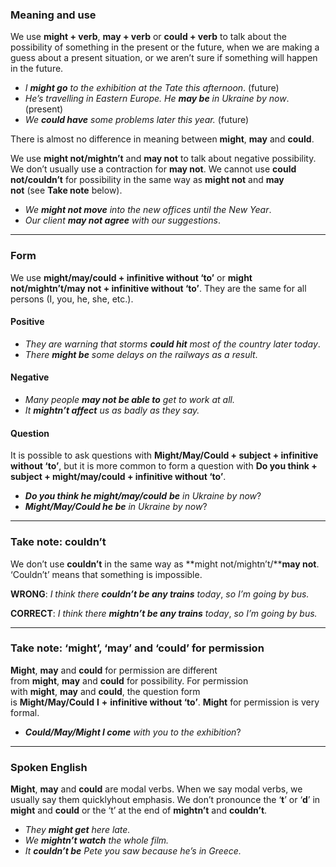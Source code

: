 ### Meaning and use

We use **might + verb**, **may + verb** or **could + verb** to talk about the possibility of something in the present or the future, when we are making a guess about a present situation, or we aren’t sure if something will happen in the future. 

- _I **might go** to the exhibition at the Tate this afternoon_. (future)
- _He’s travelling in Eastern Europe. He **may be** in Ukraine by now_. (present)
- _We **could have** some problems later this year._ (future) 

There is almost no difference in meaning between **might**, **may** and **could**.

We use **might not/mightn’t** and **may not** to talk about negative possibility. We don’t usually use a contraction for **may not**. We cannot use **could not/couldn’t** for possibility in the same way as **might not** and **may not** (see **Take note** below).

- _We **might not move** into the new offices until the New Year_.
- _Our client **may not agree** with our suggestions_.

---
### Form

We use **might/may/could + infinitive without ‘to’** or **might not/mightn’t/may not + infinitive without ‘to’**. They are the same for all persons (I, you, he, she, etc.). 

#### Positive

- _They are warning that storms **could hit** most of the country later today_.
- _There **might be** some delays on the railways as a result_. 

#### Negative  
  
- _Many people **may not be able to** get to work at all._
- _It **mightn’t affect** us as badly as they say._

#### Question

It is possible to ask questions with **Might/May/Could + subject + infinitive without ‘to’**, but it is more common to form a question with **Do you think + subject + might/may/could + infinitive without ‘to’**. 

- **_Do you think he might/may/could_** **_be_** _in Ukraine by now_?
- **_Might/May/Could he be_** _in Ukraine by now_?

---
### Take note: couldn’t

We don’t use **couldn’t** in the same way as **might not/mightn’t/****may not**. ‘Couldn’t’ means that something is impossible. 

**WRONG**: _I think there **couldn’t be any trains** today_, _so I’m going by bus._

**CORRECT**: _I think there **mightn’t be any trains** today_, _so I’m going by bus._

---
### Take note: ‘might’, ‘may’ and ‘could’ for permission

**Might**, **may** and **could** for permission are different from **might**, **may** and **could** for possibility. For permission with **might**, **may** and **could**, the question form is **Might/May/Could** **I** **+** **infinitive without ‘to’**. **Might** for permission is very formal. 

- **_Could/May/Might I come_** _with you to the exhibition_?

---
### Spoken English

**Might**, **may** and **could** are modal verbs. When we say modal verbs, we usually say them quicklyhout emphasis. We don’t pronounce the ‘**t**’ or ‘**d**’ in **might** and **could** or the ‘t’ at the end of **mightn’t** and **couldn’t**. 

- _They **might get**_ _here late._
- _We **mightn’t watch** the whole film._
- _It **couldn’t be** Pete you saw because he’s in Greece._